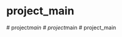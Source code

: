 # project_main
#   p r o j e c t _ m a i n  
 #   p r o j e c t _ m a i n  
 #   p r o j e c t _ m a i n  
 